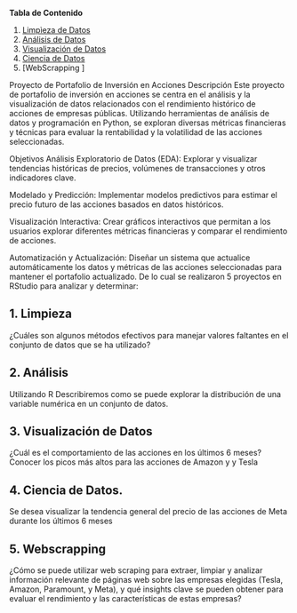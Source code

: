**Tabla de Contenido**
1. [Limpìeza de Datos ](https://github.com/MarioOva/Portafolios-de-Proyectos-en-R/blob/main/README.md#1limpieza)
2. [Análisis de Datos](https://github.com/MarioOva/Portafolios-de-Proyectos-en-R/blob/main/README.md#2an%C3%A1lisis)
3. [Visualización de Datos ](https://github.com/MarioOva/Portafolios-de-Proyectos-en-R/blob/main/README.md#3visualizaci%C3%B3n-de-datos)
4. [Ciencia de Datos ](https://github.com/MarioOva/Portafolios-de-Proyectos-en-R/blob/main/README.md#4ciencia-de-datos)
5. [WebScrapping ]

Proyecto de Portafolio de Inversión en Acciones
Descripción
Este proyecto de portafolio de inversión en acciones se centra en el análisis y la visualización de datos relacionados con el rendimiento histórico de acciones de empresas públicas. Utilizando herramientas de análisis de datos y programación en Python, se exploran diversas métricas financieras y técnicas para evaluar la rentabilidad y la volatilidad de las acciones seleccionadas.

Objetivos
Análisis Exploratorio de Datos (EDA): Explorar y visualizar tendencias históricas de precios, volúmenes de transacciones y otros indicadores clave.

Modelado y Predicción: Implementar modelos predictivos para estimar el precio futuro de las acciones basados en datos históricos.

Visualización Interactiva: Crear gráficos interactivos que permitan a los usuarios explorar diferentes métricas financieras y comparar el rendimiento de acciones.

Automatización y Actualización: Diseñar un sistema que actualice automáticamente los datos y métricas de las acciones seleccionadas para mantener el portafolio actualizado.
De lo cual se realizaron 5 proyectos en RStudio para analizar y determinar:

## 1.	Limpieza
¿Cuáles son algunos métodos efectivos para manejar valores faltantes en el conjunto de datos que se ha utilizado?
## 2.	Análisis
Utilizando R Describiremos como se puede explorar la distribución de una variable numérica en un conjunto de datos. 

## 3.	Visualización de Datos
¿Cuál es el comportamiento de las acciones en los últimos 6 meses?
Conocer los picos más altos para las acciones de Amazon y y Tesla

## 4.	Ciencia de Datos.
Se desea visualizar la tendencia general del precio de las acciones de Meta durante los últimos 6 meses

## 5.	Webscrapping
¿Cómo se puede utilizar web scraping para extraer, limpiar y analizar información relevante de páginas web sobre las empresas elegidas (Tesla, Amazon, Paramount, y Meta), y qué insights clave se pueden obtener para evaluar el rendimiento y las características de estas empresas?


